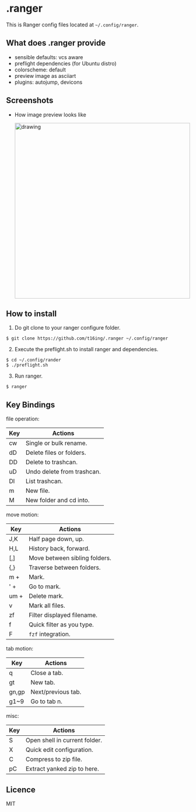 .ranger
===

This is Ranger config files located at `~/.config/ranger`.

## What does .ranger provide

- sensible defaults: vcs aware
- preflight dependencies (for Ubuntu distro)
- colorscheme: default
- preview image as asciiart
- plugins: autojump, devicons

## Screenshots

- How image preview looks like

    <img src="https://i.imgur.com/wWp8vp6.png" alt="drawing" width="480"/>

## How to install

1. Do git clone to your ranger configure folder.

```
$ git clone https://github.com/t16ing/.ranger ~/.config/ranger
```

2. Execute the preflight.sh to install ranger and dependencies.

```
$ cd ~/.config/rander
$ ./preflight.sh
```

3. Run ranger.

```
$ ranger
```

## Key Bindings

file operation:

| Key | Actions                    |
|-----|----------------------------|
| cw  | Single or bulk rename.     |
| dD  | Delete files or folders.   |
| DD  | Delete to trashcan.        |
| uD  | Undo delete from trashcan. |
| Dl  | List trashcan.             |
| m   | New file.                  |
| M   | New folder and cd into.    |

move motion:

| Key           | Actions                       |
|---------------|-------------------------------|
| J,K           | Half page down, up.           |
| H,L           | History back, forward.        |
| [,]           | Move between sibling folders. |
| {,}           | Traverse between folders.     |
| m + <letter>  | Mark.                         |
| ' + <letter>  | Go to mark.                   |
| um + <letter> | Delete mark.                  |
| v             | Mark all files.               |
| zf            | Filter displayed filename.    |
| f             | Quick filter as you type.     |
| F             | `fzf` integration.            |

tab motion:

| Key   | Actions            |
|-------|--------------------|
| q     | Close a tab.       |
| gt    | New tab.           |
| gn,gp | Next/previous tab. |
| g1~9  | Go to tab n.       |

misc:

| Key | Actions                       |
|-----|-------------------------------|
| S   | Open shell in current folder. |
| X   | Quick edit configuration.     |
| C   | Compress to zip file.         |
| pC  | Extract yanked zip to here.   |

## Licence

MIT
